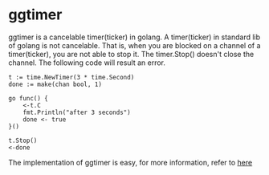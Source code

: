 # ggtimer

ggtimer is a cancelable timer(ticker) in golang. A timer(ticker) in standard lib of golang is not cancelable. That is, when you are blocked on a channel of a timer(ticker), you are not able to stop it. The timer.Stop() doesn't close the channel. The following code will result an error.

    t := time.NewTimer(3 * time.Second)
    done := make(chan bool, 1)

    go func() {
        <-t.C
        fmt.Println("after 3 seconds")
        done <- true
    }()
    
    t.Stop()
    <-done
    
The implementation of ggtimer is easy, for more information, refer to [here](http://cstdlib.com/tech/2015/08/17/golang-timer/)

